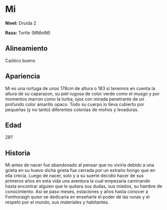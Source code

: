 # Mi

**Nivel:** Druida 2

**Raza:** Tortle (MMotM)

## Alineamiento
Caótico bueno

## Apariencia
Mi es una rortuga de unos 178cm de altura o 183 si tenemos en cuenta la altura de su caparazon, su piel rugosa de color verde como el musgo y por momentos marron como la turba, ojos con mirada penetrante de un profundo color amarillo opaco. Todo su cuerpo lo lleva cubierto por pequeñas (y no tanto) diferentes colonias de mohos y levaduras.

## Edad
28?

## Historia
Mi antes de nacer fue abandonado al pensar que no viviria debido a una grieta en su huevo dicha grieta fue cerrada por un extraño hongo que en ella crecia. Luego de nacer, solo y a su suerte decidio hacer de sus primeros años en esta vida una aventura la cual empezaria caminando hasta encontrar alguien que le quitara sus dudas, sus miedos, su hambre de conocimiento. Asi se paso meses, estaciones y años hasta conocer a Fomhoraigh quien se dedicaria en enseñarle el poder de las runas y el respeto por el mundo, sus materiales y habitantes.

